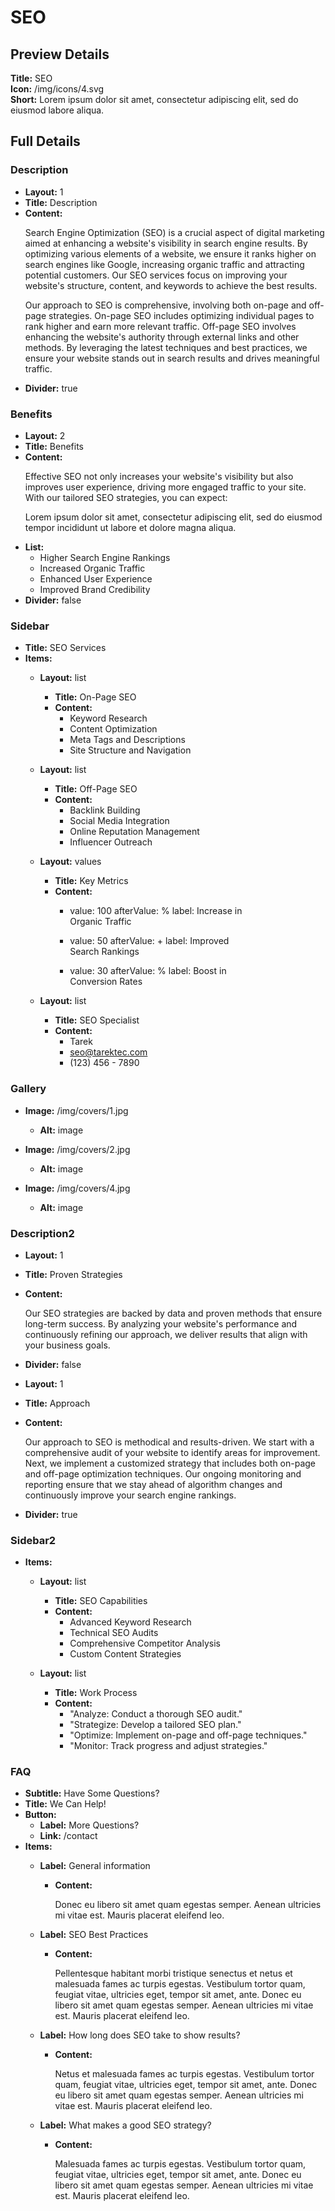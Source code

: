 # SEO

## Preview Details
**Title:** SEO  
**Icon:** /img/icons/4.svg  
**Short:** Lorem ipsum dolor sit amet, consectetur adipiscing elit, sed do eiusmod labore aliqua.

## Full Details

### Description
- **Layout:** 1
- **Title:** Description
- **Content:**
  <p>Search Engine Optimization (SEO) is a crucial aspect of digital marketing aimed at enhancing a website's visibility in search engine results. By optimizing various elements of a website, we ensure it ranks higher on search engines like Google, increasing organic traffic and attracting potential customers. Our SEO services focus on improving your website's structure, content, and keywords to achieve the best results.</p>
  <p>Our approach to SEO is comprehensive, involving both on-page and off-page strategies. On-page SEO includes optimizing individual pages to rank higher and earn more relevant traffic. Off-page SEO involves enhancing the website's authority through external links and other methods. By leveraging the latest techniques and best practices, we ensure your website stands out in search results and drives meaningful traffic.</p>
- **Divider:** true

### Benefits
- **Layout:** 2
- **Title:** Benefits
- **Content:**
  <p>Effective SEO not only increases your website's visibility but also improves user experience, driving more engaged traffic to your site. With our tailored SEO strategies, you can expect:</p>
  <p>Lorem ipsum dolor sit amet, consectetur adipiscing elit, sed do eiusmod tempor incididunt ut labore et dolore magna aliqua.</p>
- **List:**
  - Higher Search Engine Rankings
  - Increased Organic Traffic
  - Enhanced User Experience
  - Improved Brand Credibility
- **Divider:** false

### Sidebar
- **Title:** SEO Services
- **Items:**
  - **Layout:** list
    - **Title:** On-Page SEO
    - **Content:**
      - Keyword Research
      - Content Optimization
      - Meta Tags and Descriptions
      - Site Structure and Navigation

  - **Layout:** list
    - **Title:** Off-Page SEO
    - **Content:**
      - Backlink Building
      - Social Media Integration
      - Online Reputation Management
      - Influencer Outreach

  - **Layout:** values
    - **Title:** Key Metrics
    - **Content:**
      - value: 100
        afterValue: %
        label: Increase in <br>Organic Traffic

      - value: 50
        afterValue: +
        label: Improved <br>Search Rankings

      - value: 30
        afterValue: %
        label: Boost in <br>Conversion Rates

  - **Layout:** list
    - **Title:** SEO Specialist
    - **Content:**
      - Tarek
      - seo@tarektec.com
      - (123) 456 - 7890

### Gallery
- **Image:** /img/covers/1.jpg
  - **Alt:** image

- **Image:** /img/covers/2.jpg
  - **Alt:** image

- **Image:** /img/covers/4.jpg
  - **Alt:** image

### Description2
- **Layout:** 1
- **Title:** Proven Strategies
- **Content:**
  <p>Our SEO strategies are backed by data and proven methods that ensure long-term success. By analyzing your website's performance and continuously refining our approach, we deliver results that align with your business goals.</p>
- **Divider:** false

- **Layout:** 1
- **Title:** Approach
- **Content:**
  <p>Our approach to SEO is methodical and results-driven. We start with a comprehensive audit of your website to identify areas for improvement. Next, we implement a customized strategy that includes both on-page and off-page optimization techniques. Our ongoing monitoring and reporting ensure that we stay ahead of algorithm changes and continuously improve your search engine rankings.</p>
- **Divider:** true

### Sidebar2
- **Items:**
  - **Layout:** list
    - **Title:** SEO Capabilities
    - **Content:**
      - Advanced Keyword Research
      - Technical SEO Audits
      - Comprehensive Competitor Analysis
      - Custom Content Strategies

  - **Layout:** list
    - **Title:** Work Process
    - **Content:**
      - "Analyze: Conduct a thorough SEO audit."
      - "Strategize: Develop a tailored SEO plan."
      - "Optimize: Implement on-page and off-page techniques."
      - "Monitor: Track progress and adjust strategies."

### FAQ
- **Subtitle:** Have Some Questions?
- **Title:** We Can Help!
- **Button:**
  - **Label:** More Questions?
  - **Link:** /contact
- **Items:**
  - **Label:** General information
    - **Content:** <p>Donec eu libero sit amet quam egestas semper. Aenean ultricies mi vitae est. Mauris placerat eleifend leo.</p>

  - **Label:** SEO Best Practices
    - **Content:** <p>Pellentesque habitant morbi tristique senectus et netus et malesuada fames ac turpis egestas. Vestibulum tortor quam, feugiat vitae, ultricies eget, tempor sit amet, ante. Donec eu libero sit amet quam egestas semper. Aenean ultricies mi vitae est. Mauris placerat eleifend leo.</p>

  - **Label:** How long does SEO take to show results?
    - **Content:** <p>Netus et malesuada fames ac turpis egestas. Vestibulum tortor quam, feugiat vitae, ultricies eget, tempor sit amet, ante. Donec eu libero sit amet quam egestas semper. Aenean ultricies mi vitae est. Mauris placerat eleifend leo.</p>

  - **Label:** What makes a good SEO strategy?
    - **Content:** <p>Malesuada fames ac turpis egestas. Vestibulum tortor quam, feugiat vitae, ultricies eget, tempor sit amet, ante. Donec eu libero sit amet quam egestas semper. Aenean ultricies mi vitae est. Mauris placerat eleifend leo.</p>
